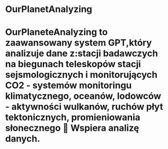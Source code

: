 # OurPlanetAnalyzing
# OurPlaneteAnalyzing to zaawansowany system GPT,który analizuje dane z:stacji badawczych na biegunach  teleskopów stacji sejsmologicznych i monitorujących CO2 - systemów monitoringu klimatycznego, oceanów, lodowców - aktywności wulkanów, ruchów płyt tektonicznych, promieniowania słonecznego  📡 Wspiera analizę danych.
